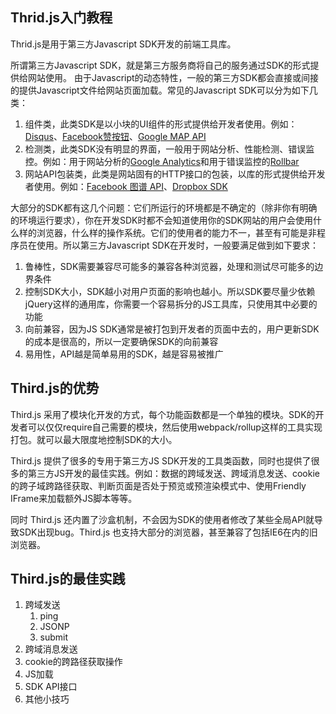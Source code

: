 ## Thrid.js入门教程

Thrid.js是用于第三方Javascript SDK开发的前端工具库。

所谓第三方Javascript SDK，就是第三方服务商将自己的服务通过SDK的形式提供给网站使用。
由于Javascript的动态特性，一般的第三方SDK都会直接或间接的提供Javascript文件给网站页面加载。常见的Javascript SDK可以分为如下几类：

1. 组件类，此类SDK是以小块的UI组件的形式提供给开发者使用。例如：[Disqus](https://disqus.com/)、[Facebook赞按钮](https://developers.facebook.com/docs/plugins/like-button)、[Google MAP API](https://developers.google.com/maps/documentation/javascript/?hl=zh-cn)
2. 检测类，此类SDK没有明显的界面，一般用于网站分析、性能检测、错误监控。例如：用于网站分析的[Google Analytics](https://developers.google.com/analytics/devguides/collection/analyticsjs/)和用于错误监控的[Rollbar](https://rollbar.com/)
3. 网站API包装类，此类是网站固有的HTTP接口的包装，以库的形式提供给开发者使用。例如：[Facebook 图谱 API](https://developers.facebook.com/docs/graph-api)、[Dropbox SDK](https://github.com/dropbox/dropbox-sdk-js)

大部分的SDK都有这几个问题：它们所运行的环境都是不确定的（除非你有明确的环境运行要求），你在开发SDK时都不会知道使用你的SDK网站的用户会使用什么样的浏览器，什么样的操作系统。它们的使用者的能力不一，甚至有可能是非程序员在使用。所以第三方Javascript SDK在开发时，一般要满足做到如下要求：

1. 鲁棒性，SDK需要兼容尽可能多的兼容各种浏览器，处理和测试尽可能多的边界条件
2. 控制SDK大小，SDK越小对用户页面的影响也越小。所以SDK要尽量少依赖jQuery这样的通用库，你需要一个容易拆分的JS工具库，只使用其中必要的功能
3. 向前兼容，因为JS SDK通常是被打包到开发者的页面中去的，用户更新SDK的成本是很高的，所以一定要确保SDK的向前兼容
4. 易用性，API越是简单易用的SDK，越是容易被推广

## Third.js的优势

Third.js 采用了模块化开发的方式，每个功能函数都是一个单独的模块。SDK的开发者可以仅仅require自己需要的模块，然后使用webpack/rollup这样的工具实现打包。就可以最大限度地控制SDK的大小。

Third.js 提供了很多的专用于第三方JS SDK开发的工具类函数，同时也提供了很多的第三方JS开发的最佳实践。例如：数据的跨域发送、跨域消息发送、cookie的跨子域跨路径获取、判断页面是否处于预览或预渲染模式中、使用Friendly IFrame来加载额外JS脚本等等。

同时 Third.js 还内置了沙盒机制，不会因为SDK的使用者修改了某些全局API就导致SDK出现bug。Third.js 也支持大部分的浏览器，甚至兼容了包括IE6在内的旧浏览器。

## Third.js的最佳实践

1. 跨域发送
    1. ping
    2. JSONP
    3. submit
2. 跨域消息发送
3. cookie的跨路径获取操作
4. JS加载
5. SDK API接口
6. 其他小技巧
